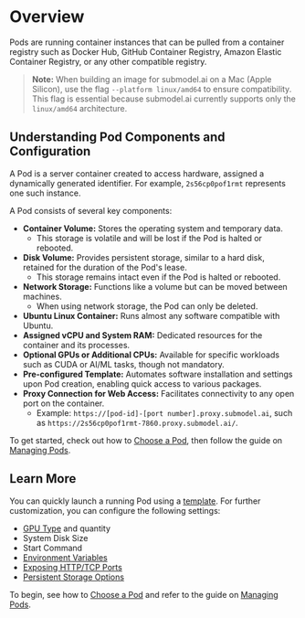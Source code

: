 # Overview

Pods are running container instances that can be pulled from a container registry such as Docker Hub, GitHub Container Registry, Amazon Elastic Container Registry, or any other compatible registry.

> **Note:** When building an image for submodel.ai on a Mac (Apple Silicon), use the flag `--platform linux/amd64` to ensure compatibility. This flag is essential because submodel.ai currently supports only the `linux/amd64` architecture.

## Understanding Pod Components and Configuration

A Pod is a server container created to access hardware, assigned a dynamically generated identifier. For example, `2s56cp0pof1rmt` represents one such instance.

A Pod consists of several key components:

- **Container Volume:** Stores the operating system and temporary data.
  - This storage is volatile and will be lost if the Pod is halted or rebooted.
- **Disk Volume:** Provides persistent storage, similar to a hard disk, retained for the duration of the Pod's lease.
  - This storage remains intact even if the Pod is halted or rebooted.
- **Network Storage:** Functions like a volume but can be moved between machines.
  - When using network storage, the Pod can only be deleted.
- **Ubuntu Linux Container:** Runs almost any software compatible with Ubuntu.
- **Assigned vCPU and System RAM:** Dedicated resources for the container and its processes.
- **Optional GPUs or Additional CPUs:** Available for specific workloads such as CUDA or AI/ML tasks, though not mandatory.
- **Pre-configured Template:** Automates software installation and settings upon Pod creation, enabling quick access to various packages.
- **Proxy Connection for Web Access:** Facilitates connectivity to any open port on the container.
  - Example: `https://[pod-id]-[port number].proxy.submodel.ai`, such as `https://2s56cp0pof1rmt-7860.proxy.submodel.ai/`.

To get started, check out how to [Choose a Pod](/pods/choose-a-pod), then follow the guide on [Managing Pods](/pods/manage-pods).

## Learn More

You can quickly launch a running Pod using a [template](/pods/templates/overview). For further customization, you can configure the following settings:

- [GPU Type](/references/gpu-types) and quantity
- System Disk Size
- Start Command
- [Environment Variables](/pods/references/environment-variables)
- [Exposing HTTP/TCP Ports](/pods/configuration/expose-ports)
- [Persistent Storage Options](/pods/storage/storage_overview.md)

To begin, see how to [Choose a Pod](/pods/choose-a-pod) and refer to the guide on [Managing Pods](/pods/manage-pods).
